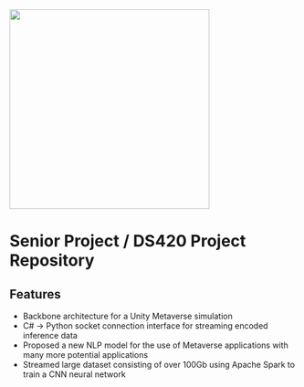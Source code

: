 <img src="https://i.imgur.com/OVOrEtA.png" width="350" height="350">

# Senior Project / DS420 Project Repository
## Features
* Backbone architecture for a Unity Metaverse simulation
* C# -> Python socket connection interface for streaming encoded inference data
* Proposed a new NLP model for the use of Metaverse applications with many more potential applications
* Streamed large dataset consisting of over 100Gb using Apache Spark to train a CNN neural network
